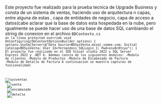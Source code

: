 Este proyecto fue realizado para la prueba tecnica de Upgrade Business y consta de un sistema de ventas, haciendo uso de arquitectura n capas, entre alguna de estas , capa de entidades de negocio,
capa de acceso a datos(cabe aclarar que la base de datos esta hospedada en la nube, pero igualmente se puede hacer uso de una base de datos SQL cambiando
el string de conexion en el archivo <code>BDContexto.cs<code/>
en la linea
protected override void OnConfiguring(DbContextOptionsBuilder options)
 {
     options.UseSqlServer(@"Data Source=BDSysVenta.mssql.somee.com; Initial Catalog=BDSysVenta; User Id=fernandoss_SQLLogin_1; Pwd=snu8c8tzyo");
 }
 El proyecto fue realizado en el IDE Visual studio 2022 y SQL Server Express 2022 y .NET 6.
 Ademas consta de los siguientes modulos: 
 -Modulo de clientes
 -Modulo de Productos
 -Modulo de Encabezado de Factura
 -Modulo de Detalle de Factura
 A continuacion se muestra capturas de funcionalidad:
 
 ![sysventas](https://github.com/FernandoDz/SistemaVentas/assets/119868719/fc6960a8-bf16-4391-970a-a9e62de6f349)
 <br/>
![venta](https://github.com/FernandoDz/SistemaVentas/assets/119868719/3dd00fc5-dd52-42ce-82f8-5e6014175f36)
<br/>
 ![encabezado](https://github.com/FernandoDz/SistemaVentas/assets/119868719/81c7f7db-dfcd-4757-8c37-a15abfb8ab02)
 <br/>
 ![detalle](https://github.com/FernandoDz/SistemaVentas/assets/119868719/38e457fe-a2e5-4dc0-81e7-1fa45bba4feb)

